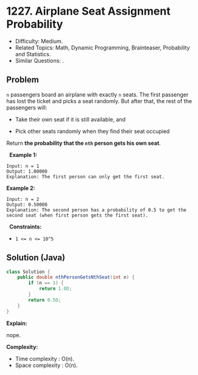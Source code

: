 # 1227. Airplane Seat Assignment Probability

- Difficulty: Medium.
- Related Topics: Math, Dynamic Programming, Brainteaser, Probability and Statistics.
- Similar Questions: .

## Problem

```n``` passengers board an airplane with exactly ```n``` seats. The first passenger has lost the ticket and picks a seat randomly. But after that, the rest of the passengers will:


	
- Take their own seat if it is still available, and
	
- Pick other seats randomly when they find their seat occupied


Return **the probability that the **```nth```** person gets his own seat**.

 
**Example 1:**

```
Input: n = 1
Output: 1.00000
Explanation: The first person can only get the first seat.
```

**Example 2:**

```
Input: n = 2
Output: 0.50000
Explanation: The second person has a probability of 0.5 to get the second seat (when first person gets the first seat).
```

 
**Constraints:**


	
- ```1 <= n <= 10^5```



## Solution (Java)

```java
class Solution {
    public double nthPersonGetsNthSeat(int n) {
        if (n == 1) {
            return 1.0D;
        }
        return 0.5D;
    }
}
```

**Explain:**

nope.

**Complexity:**

* Time complexity : O(n).
* Space complexity : O(n).
